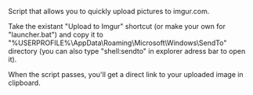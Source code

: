 Script that allows you to quickly upload pictures to imgur.com.

Take the existant "Upload to Imgur" shortcut (or make your own for "launcher.bat") and copy it to "%USERPROFILE%\AppData\Roaming\Microsoft\Windows\SendTo" directory (you can also type "shell:sendto" in explorer adress bar to open it).

When the script passes, you'll get a direct link to your uploaded image in clipboard.
